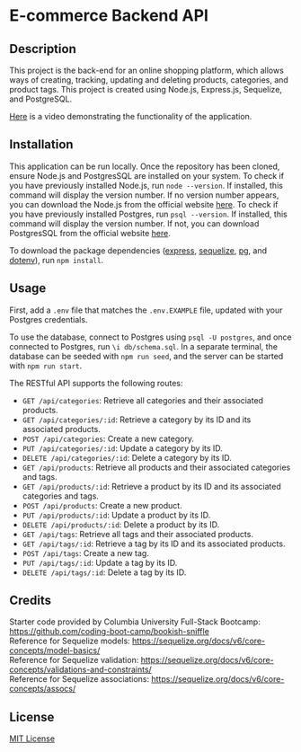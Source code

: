 # E-commerce Backend API

## Description

This project is the back-end for an online shopping platform, which allows ways of creating, tracking, updating and deleting products, categories, and product tags. This project is created using Node.js, Express.js, Sequelize, and PostgreSQL.

[Here]() is a video demonstrating the functionality of the application.

## Installation

This application can be run locally. Once the repository has been cloned, ensure Node.js and PostgresSQL are installed on your system. To check if you have previously installed Node.js, run `node --version`. If installed, this command will display the version number. If no version number appears, you can download the Node.js from the official website [here](https://nodejs.org/en/download/package-manager). To check if you have previously installed Postgres, run `psql --version`. If installed, this command will display the version number. If not, you can download PostgresSQL from the official website [here](https://www.postgresql.org/download/).

To download the package dependencies ([express](https://expressjs.com/), [sequelize](https://sequelize.org/), [pg](https://www.npmjs.com/package/pg), and [dotenv](https://www.npmjs.com/package/dotenv)), run `npm install`.

## Usage

First, add a `.env` file that matches the `.env.EXAMPLE` file, updated with your Postgres credentials.

To use the database, connect to Postgres using `psql -U postgres`, and once connected to Postgres, run `\i db/schema.sql`. In a separate terminal, the database can be seeded with `npm run seed`, and the server can be started with `npm run start`.

The RESTful API supports the following routes:
- `GET /api/categories`: Retrieve all categories and their associated products.
- `GET /api/categories/:id`: Retrieve a category by its ID and its associated products.
- `POST /api/categories`: Create a new category.
- `PUT /api/categories/:id`: Update a category by its ID.
- `DELETE /api/categories/:id`: Delete a category by its ID.
- `GET /api/products`: Retrieve all products and their associated categories and tags.
- `GET /api/products/:id`: Retrieve a product by its ID and its associated categories and tags.
- `POST /api/products`: Create a new product.
- `PUT /api/products/:id`: Update a product by its ID.
- `DELETE /api/products/:id`: Delete a product by its ID.
- `GET /api/tags`: Retrieve all tags and their associated products.
- `GET /api/tags/:id`: Retrieve a tag by its ID and its associated products.
- `POST /api/tags`: Create a new tag.
- `PUT /api/tags/:id`: Update a tag by its ID.
- `DELETE /api/tags/:id`: Delete a tag by its ID.

## Credits

Starter code provided by Columbia University Full-Stack Bootcamp: https://github.com/coding-boot-camp/bookish-sniffle <br>
Reference for Sequelize models: https://sequelize.org/docs/v6/core-concepts/model-basics/ <br>
Reference for Sequelize validation: https://sequelize.org/docs/v6/core-concepts/validations-and-constraints/ <br>
Reference for Sequelize associations: https://sequelize.org/docs/v6/core-concepts/assocs/


## License

[MIT License](https://opensource.org/license/mit)